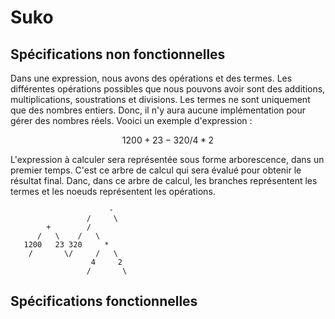 # Suko

## Spécifications non fonctionnelles
Dans une expression, nous avons des opérations et des termes. Les différentes opérations possibles
que nous pouvons avoir sont des additions, multiplications, soustrations et divisions. Les termes
ne sont uniquement que des nombres entiers. Donc, il n'y aura aucune implémentation pour gérer
des nombres réels. Vooici un exemple d'expression :

$$
1200 + 23 - 320 / 4 * 2
$$

L'expression à calculer sera représentée sous forme arborescence, dans un premier temps. C'est ce
arbre de calcul qui sera évalué pour obtenir le résultat final. Danc, dans ce arbre de calcul,
les branches représentent les termes et les noeuds représentent les opérations.

```
					  -
				 /     \
        +        /
      /   \    /   \
   1200   23 320     *
    /       \/     /   \
                  4     2
                 /       \
```

## Spécifications fonctionnelles
